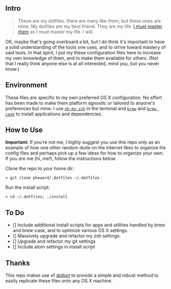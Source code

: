 
## Intro
>These are my dotfiles. there are many like them, but these ones are mine. My dotfiles are my best friend. They are my life. [I must master them](https://en.wikipedia.org/wiki/Rifleman%27s_Creed) as I must master my life. I will.

OK, maybe that's going overboard a bit, but I do think it's important to have a solid understanding of the tools one uses, and to strive toward mastery of said tools. In that spirit, I put my these configuration files here to increase my own knowledge of them, and to make them available for others. (Not that I really think anyone else is at all interested, mind you, but you never know.)

## Environment
These files are specific to my own preferred OS X configuration. No effort has been made to make them platform agnostic or tailored to anyone's preferences but mine. I use [`oh-my-zsh`]() in the terminal and [`brew`]() and [`brew-cask`]() to install applications and dependencies.

## How to Use
**Important:** If you're not me, I highly suggest you use this repo only as an example of how one other random dude on the internet likes to organize his config files and perhaps pick up a few ideas for how to organize your own. If you *are* me (hi, me!), follow the instructions below.

Clone the repo to your home dir:
```
> git clone phoward/.dotfiles ~/.dotfiles
```

Run the install script:
```
> cd ~/.dotfiles; ./install
```

## To Do
- [] Include additional install scripts for apps and utilities handled by brew and brew-cask, and to optimize various OS X settings.
- [] Massively upgrade and refactor my zsh settings.
- [] Upgrade and refactor my git settings
- [] Include atom settings in install script

## Thanks
This repo makes use of [dotbot](https://github.com/anishathalye/dotbot) to provide a simple and robust method to easily replicate these files onto any OS X machine.
